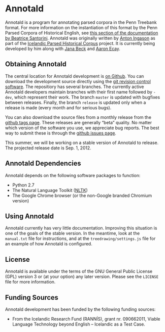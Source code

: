 # Annotald

Annotald is a program for annotating parsed corpora in the Penn Treebank
format.  For more information on the instantiation of this format by the
Penn Parsed Corpora of Historical English, see [this section of the
documentation by Beatrice Santorini][psd-doc].  Annotald was originally
written by [Anton Ingason][anton] as part of the [Icelandic Parsed Historical
Corpus][icepahc] project.  It is currently being developed by him along
with [Jana Beck][jana] and [Aaron Ecay][aaron].

## Obtaining Annotald

The central location for Annotald development is [on
Github][github-annotald].  You can download the development source
directly using the [git revision control software][git].  The repositiory
has several branches.  The currently active Annotald developers maintain
branches with their first name followed by `-dev`, which represent their
work.  The branch `master` is updated with bugfixes between releases.
Finally, the branch `release` is updated only when a release is made
(every month and for serious bugs).

You can also download the source files from a monthly release from the
[github tags page][tags].  These releases are generally “beta” quality.
No matter which version of the software you use, we appreciate bug
reports.  The best way to submit these is through the [github issues
page][issues].

This summer, we will be working on a stable version of Annotald to
release.  The projected release date is Sep. 1, 2012.

## Annotald Dependencies

Annotald depends on the following software packages to function:
* Python 2.7
* The Natural Language Toolkit ([NLTK][nltk])
* The Google Chrome browser (or the non-Google branded Chromium version)

## Using Annotald

Annotald currently has very little documentation.  Improving this situation
is one of the goals of the stable version.  In the meantime, look at the
`manual.txt` file for instructions, and at the `treedrawing/settings.js`
file for an example of how Annotald is configured.

## License

Annotald is available under the terms of the GNU General Public License
(GPL) version 3 or (at your option) any later version.  Please see the
`LICENSE` file for more information.

## Funding Sources

Annotald development has been funded by the following funding sources:

* From the Icelandic Research Fund (RANNÍS), grant nr. 090662011, Viable
  Language Technology beyond English – Icelandic as a Test Case.


[psd-doc]: http://www.ling.upenn.edu/hist-corpora/annotation/intro.htm#parsed_files
[github-annotald]: https://github.com/janabeck/Annotald
[git]: http://git-scm.com/
[icepahc]: http://linguist.is/icelandic_treebank/Icelandic_Parsed_Historical_Corpus_(IcePaHC)
[anton]: http://linguist.is/
[aaron]: http://www.ling.upenn.edu/~ecay/
[jana]: http://www.ling.upenn.edu/~janabeck/
[tags]: https://github.com/janabeck/Annotald/tags
[issues]: https://github.com/janabeck/Annotald/issues
[nltk]: http://www.nltk.org/

